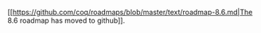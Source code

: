 [[https://github.com/coq/roadmaps/blob/master/text/roadmap-8.6.md|The 8.6 roadmap has moved to github]].
